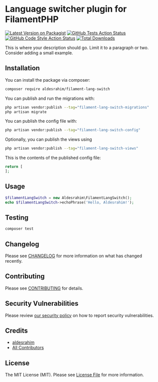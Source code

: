 # Language switcher plugin for FilamentPHP

[![Latest Version on Packagist](https://img.shields.io/packagist/v/aldesrahim/filament-lang-switch.svg?style=flat-square)](https://packagist.org/packages/aldesrahim/filament-lang-switch)
[![GitHub Tests Action Status](https://img.shields.io/github/actions/workflow/status/aldesrahim/filament-lang-switch/run-tests.yml?branch=main&label=tests&style=flat-square)](https://github.com/aldesrahim/filament-lang-switch/actions?query=workflow%3Arun-tests+branch%3Amain)
[![GitHub Code Style Action Status](https://img.shields.io/github/actions/workflow/status/aldesrahim/filament-lang-switch/fix-php-code-style-issues.yml?branch=main&label=code%20style&style=flat-square)](https://github.com/aldesrahim/filament-lang-switch/actions?query=workflow%3A"Fix+PHP+code+styling"+branch%3Amain)
[![Total Downloads](https://img.shields.io/packagist/dt/aldesrahim/filament-lang-switch.svg?style=flat-square)](https://packagist.org/packages/aldesrahim/filament-lang-switch)



This is where your description should go. Limit it to a paragraph or two. Consider adding a small example.

## Installation

You can install the package via composer:

```bash
composer require aldesrahim/filament-lang-switch
```

You can publish and run the migrations with:

```bash
php artisan vendor:publish --tag="filament-lang-switch-migrations"
php artisan migrate
```

You can publish the config file with:

```bash
php artisan vendor:publish --tag="filament-lang-switch-config"
```

Optionally, you can publish the views using

```bash
php artisan vendor:publish --tag="filament-lang-switch-views"
```

This is the contents of the published config file:

```php
return [
];
```

## Usage

```php
$filamentLangSwitch = new Aldesrahim\FilamentLangSwitch();
echo $filamentLangSwitch->echoPhrase('Hello, Aldesrahim!');
```

## Testing

```bash
composer test
```

## Changelog

Please see [CHANGELOG](CHANGELOG.md) for more information on what has changed recently.

## Contributing

Please see [CONTRIBUTING](.github/CONTRIBUTING.md) for details.

## Security Vulnerabilities

Please review [our security policy](../../security/policy) on how to report security vulnerabilities.

## Credits

- [aldesrahim](https://github.com/aldesrahim)
- [All Contributors](../../contributors)

## License

The MIT License (MIT). Please see [License File](LICENSE.md) for more information.
